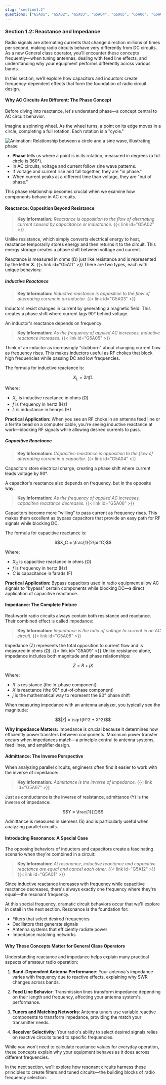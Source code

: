 ```yaml
---
slug: "section1.2"
questions: ["G5A01", "G5A02", "G5A03", "G5A04", "G5A05", "G5A06", "G5A07", "G5A08", "G5A09", "G5A11", "G5A12"]
---
```


### Section 1.2: Reactance and Impedance

Radio signals are alternating currents that change direction millions of times per second, making radio circuits behave very differently from DC circuits. As a new General class operator, you'll encounter these concepts frequently—when tuning antennas, dealing with feed line effects, and understanding why your equipment performs differently across various bands.

In this section, we'll explore how capacitors and inductors create frequency-dependent effects that form the foundation of radio circuit design.

#### Why AC Circuits Are Different: The Phase Concept

Before diving into reactance, let's understand phase—a concept central to AC circuit behavior.

Imagine a spinning wheel. As the wheel turns, a point on its edge moves in a circle, completing a full rotation. Each rotation is a "cycle."

![Animation: Relationship between a circle and a sine wave, illustrating phase](../../../images/circle_sine_animated.gif)

* **Phase** tells us where a point is in its rotation, measured in degrees (a full circle is 360°).
* In AC circuits, voltage and current follow sine wave patterns.
* If voltage and current rise and fall together, they are "in phase."
* When current peaks at a different time than voltage, they are "out of phase."

This phase relationship becomes crucial when we examine how components behave in AC circuits.

#### Reactance: Opposition Beyond Resistance

> **Key Information:** *Reactance is opposition to the flow of alternating current caused by capacitance or inductance.* {{< link id="G5A02" >}}

Unlike resistance, which simply converts electrical energy to heat, reactance temporarily stores energy and then returns it to the circuit. This energy storage creates a phase shift between voltage and current.

Reactance is measured in ohms (Ω) just like resistance and is represented by the letter **X**. {{< link id="G5A11" >}} There are two types, each with unique behaviors:

##### Inductive Reactance

> **Key Information:** *Inductive reactance is opposition to the flow of alternating current in an inductor.* {{< link id="G5A03" >}}

Inductors resist changes in current by generating a magnetic field. This creates a phase shift where current lags 90° behind voltage.

An inductor's reactance depends on frequency:

> **Key Information:** *As the frequency of applied AC increases, inductive reactance increases.* {{< link id="G5A05" >}}

Think of an inductor as increasingly "stubborn" about changing current flow as frequency rises. This makes inductors useful as RF chokes that block high frequencies while passing DC and low frequencies.

The formula for inductive reactance is:

$$X_L = 2\pi fL$$

Where:
- $X_L$ is inductive reactance in ohms (Ω)
- $f$ is frequency in hertz (Hz)
- $L$ is inductance in henrys (H)

**Practical Application:** When you see an RF choke in an antenna feed line or a ferrite bead on a computer cable, you're seeing inductive reactance at work—blocking RF signals while allowing desired currents to pass.

##### Capacitive Reactance

> **Key Information:** *Capacitive reactance is opposition to the flow of alternating current in a capacitor.* {{< link id="G5A04" >}}

Capacitors store electrical charge, creating a phase shift where current leads voltage by 90°.

A capacitor's reactance also depends on frequency, but in the opposite way:

> **Key Information:** *As the frequency of applied AC increases, capacitive reactance decreases.* {{< link id="G5A06" >}}

Capacitors become more "willing" to pass current as frequency rises. This makes them excellent as bypass capacitors that provide an easy path for RF signals while blocking DC.

The formula for capacitive reactance is:

$$X_C = \frac{1}{2\pi fC}$$

Where:
- $X_C$ is capacitive reactance in ohms (Ω)
- $f$ is frequency in hertz (Hz)
- $C$ is capacitance in farads (F)

**Practical Application:** Bypass capacitors used in radio equipment allow AC signals to "bypass" certain components while blocking DC—a direct application of capacitive reactance.

#### Impedance: The Complete Picture

Real-world radio circuits always contain both resistance and reactance. Their combined effect is called impedance:

> **Key Information:** *Impedance is the ratio of voltage to current in an AC circuit.* {{< link id="G5A08" >}}

Impedance (Z) represents the total opposition to current flow and is measured in ohms (Ω). {{< link id="G5A09" >}} Unlike resistance alone, impedance includes both magnitude and phase relationships:

$$Z = R + jX$$

Where:
- $R$ is resistance (the in-phase component)
- $X$ is reactance (the 90° out-of-phase component)
- $j$ is the mathematical way to represent the 90° phase shift

When measuring impedance with an antenna analyzer, you typically see the magnitude:

$$|Z| = \sqrt{R^2 + X^2}$$

**Why Impedance Matters:** Impedance is crucial because it determines how efficiently power transfers between components. Maximum power transfer occurs when impedances match—a principle central to antenna systems, feed lines, and amplifier design.

#### Admittance: The Inverse Perspective

When analyzing parallel circuits, engineers often find it easier to work with the inverse of impedance:

> **Key Information:** *Admittance is the inverse of impedance.* {{< link id="G5A07" >}}

Just as conductance is the inverse of resistance, admittance (Y) is the inverse of impedance:

$$Y = \frac{1}{Z}$$

Admittance is measured in siemens (S) and is particularly useful when analyzing parallel circuits.

#### Introducing Resonance: A Special Case

The opposing behaviors of inductors and capacitors create a fascinating scenario when they're combined in a circuit:

> **Key Information:** *At resonance, inductive reactance and capacitive reactance are equal and cancel each other.* {{< link id="G5A12" >}} {{< link id="G5A01" >}}

Since inductive reactance increases with frequency while capacitive reactance decreases, there's always exactly one frequency where they're equal—the resonant frequency.

At this special frequency, dramatic circuit behaviors occur that we'll explore in detail in the next section. Resonance is the foundation for:
- Filters that select desired frequencies
- Oscillators that generate signals
- Antenna systems that efficiently radiate power
- Impedance matching networks

#### Why These Concepts Matter for General Class Operators

Understanding reactance and impedance helps explain many practical aspects of amateur radio operation:

1. **Band-Dependent Antenna Performance**: Your antenna's impedance varies with frequency due to reactive effects, explaining why SWR changes across bands.

2. **Feed Line Behavior**: Transmission lines transform impedance depending on their length and frequency, affecting your antenna system's performance.

3. **Tuners and Matching Networks**: Antenna tuners use variable reactive components to transform impedance, providing the match your transmitter needs.

4. **Receiver Selectivity**: Your radio's ability to select desired signals relies on reactive circuits tuned to specific frequencies.

While you won't need to calculate reactance values for everyday operation, these concepts explain why your equipment behaves as it does across different frequencies.

In the next section, we'll explore how resonant circuits harness these principles to create filters and tuned circuits—the building blocks of radio frequency selection.
